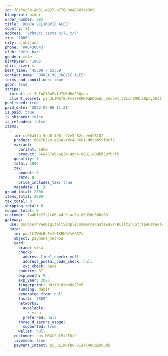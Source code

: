 ```yaml
---
id: f81fec50-4b31-4927-b776-3040807de309
blueprint: order
order_number: 285
title: 'DUNJA VELJKOVIĆ ALEŠ'
country: SI
address: 'Vrhovci cesta x/7, x/7'
zip: '1000'
city: Ljubljana
phone: '040430043'
club: 'Velo bar'
gender: male
birthyear: '1965'
shirt_size: s
best_time: '45:00 - 53:59'
contact_name: 'DUNJA VELJKOVIĆ ALEŠ'
terms_and_conditions: true
gdpr: true
stripe:
  intent: pi_3LIWGfBuFvIeTKRH0qEDQudu
  client_secret: pi_3LIWGfBuFvIeTKRH0qEDQudu_secret_5Zxxh808LS0psyoKIll9ejkvi
published: true
paid_date: '2022-07-06 11:21'
is_paid: true
is_shipped: false
is_refunded: false
items:
  -
    id: cc66a5fa-5ed6-498f-92e5-82cceed98102
    product: 66e767a9-ee34-4dc4-8681-d09bb59f0cf5
    variant:
      variant: 10km
      product: 66e767a9-ee34-4dc4-8681-d09bb59f0cf5
    quantity: 1
    total: 2800
    tax:
      amount: 0
      rate: 0
      price_includes_tax: true
    metadata: {  }
grand_total: 2800
items_total: 2800
tax_total: 0
shipping_total: 0
coupon_total: 0
customer: 144bfe27-2c86-4dc9-ac0a-09d2dd68bd83
gateway:
  use: DoubleThreeDigital\SimpleCommerce\Gateways\Builtin\StripeGateway
  data:
    id: pm_1LIWHcBuFvIeTKRH9YsCPG7v
    object: payment_method
    card:
      brand: visa
      checks:
        address_line1_check: null
        address_postal_code_check: null
        cvc_check: pass
      country: SI
      exp_month: 9
      exp_year: 2025
      fingerprint: HOzi0jdlwoNw2EmB
      funding: debit
      generated_from: null
      last4: '4809'
      networks:
        available:
          - visa
        preferred: null
      three_d_secure_usage:
        supported: true
      wallet: null
    customer: cus_M0XLFul5xJF0cC
    livemode: true
    payment_intent: pi_3LIWGfBuFvIeTKRH0qEDQudu
---
```

